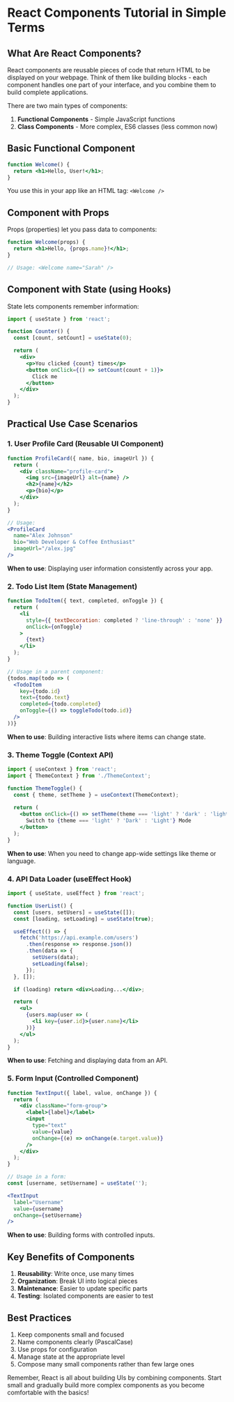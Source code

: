# React Components Tutorial in Simple Terms

## What Are React Components?

React components are reusable pieces of code that return HTML to be displayed on your webpage. Think of them like building blocks - each component handles one part of your interface, and you combine them to build complete applications.

There are two main types of components:

1. **Functional Components** - Simple JavaScript functions
2. **Class Components** - More complex, ES6 classes (less common now)

## Basic Functional Component

```jsx
function Welcome() {
  return <h1>Hello, User!</h1>;
}
```

You use this in your app like an HTML tag: `<Welcome />`

## Component with Props

Props (properties) let you pass data to components:

```jsx
function Welcome(props) {
  return <h1>Hello, {props.name}!</h1>;
}

// Usage: <Welcome name="Sarah" />
```

## Component with State (using Hooks)

State lets components remember information:

```jsx
import { useState } from 'react';

function Counter() {
  const [count, setCount] = useState(0);

  return (
    <div>
      <p>You clicked {count} times</p>
      <button onClick={() => setCount(count + 1)}>
        Click me
      </button>
    </div>
  );
}
```

## Practical Use Case Scenarios

### 1. User Profile Card (Reusable UI Component)
```jsx
function ProfileCard({ name, bio, imageUrl }) {
  return (
    <div className="profile-card">
      <img src={imageUrl} alt={name} />
      <h2>{name}</h2>
      <p>{bio}</p>
    </div>
  );
}

// Usage:
<ProfileCard 
  name="Alex Johnson" 
  bio="Web Developer & Coffee Enthusiast" 
  imageUrl="/alex.jpg" 
/>
```

**When to use**: Displaying user information consistently across your app.

### 2. Todo List Item (State Management)
```jsx
function TodoItem({ text, completed, onToggle }) {
  return (
    <li 
      style={{ textDecoration: completed ? 'line-through' : 'none' }}
      onClick={onToggle}
    >
      {text}
    </li>
  );
}

// Usage in a parent component:
{todos.map(todo => (
  <TodoItem 
    key={todo.id}
    text={todo.text}
    completed={todo.completed}
    onToggle={() => toggleTodo(todo.id)}
  />
))}
```

**When to use**: Building interactive lists where items can change state.

### 3. Theme Toggle (Context API)
```jsx
import { useContext } from 'react';
import { ThemeContext } from './ThemeContext';

function ThemeToggle() {
  const { theme, setTheme } = useContext(ThemeContext);
  
  return (
    <button onClick={() => setTheme(theme === 'light' ? 'dark' : 'light')}>
      Switch to {theme === 'light' ? 'Dark' : 'Light'} Mode
    </button>
  );
}
```

**When to use**: When you need to change app-wide settings like theme or language.

### 4. API Data Loader (useEffect Hook)
```jsx
import { useState, useEffect } from 'react';

function UserList() {
  const [users, setUsers] = useState([]);
  const [loading, setLoading] = useState(true);

  useEffect(() => {
    fetch('https://api.example.com/users')
      .then(response => response.json())
      .then(data => {
        setUsers(data);
        setLoading(false);
      });
  }, []);

  if (loading) return <div>Loading...</div>;

  return (
    <ul>
      {users.map(user => (
        <li key={user.id}>{user.name}</li>
      ))}
    </ul>
  );
}
```

**When to use**: Fetching and displaying data from an API.

### 5. Form Input (Controlled Component)
```jsx
function TextInput({ label, value, onChange }) {
  return (
    <div className="form-group">
      <label>{label}</label>
      <input 
        type="text" 
        value={value}
        onChange={(e) => onChange(e.target.value)}
      />
    </div>
  );
}

// Usage in a form:
const [username, setUsername] = useState('');

<TextInput 
  label="Username"
  value={username}
  onChange={setUsername}
/>
```

**When to use**: Building forms with controlled inputs.

## Key Benefits of Components

1. **Reusability**: Write once, use many times
2. **Organization**: Break UI into logical pieces
3. **Maintenance**: Easier to update specific parts
4. **Testing**: Isolated components are easier to test

## Best Practices

1. Keep components small and focused
2. Name components clearly (PascalCase)
3. Use props for configuration
4. Manage state at the appropriate level
5. Compose many small components rather than few large ones

Remember, React is all about building UIs by combining components. Start small and gradually build more complex components as you become comfortable with the basics!